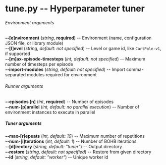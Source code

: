 tune.py -- Hyperparameter tuner
===============================


###### Environment arguments

**-\-[e]nvironment** (*string*, **required**) -- Environment (name, configuration JSON file, or library module)
<br>
**-\-[l]evel** (*string, default: not specified*) -- Level or game id, like `CartPole-v1`, if supported
<br>
**-\-[m]ax-episode-timesteps** (*int, default: not specified*) -- Maximum number of timesteps per episode
<br>
**-\-import-modules** (*string, default: not specified*) -- Import comma-separated modules required for environment


###### Runner arguments

**-\-episodes [n]** (*int*, **required**) -- Number of episodes
<br>
**-\-num-[p]arallel** (*int, default: no parallel execution*) -- Number of environment instances to execute in parallel


##### Tuner arguments

**-\-max-[r]epeats** (*int, default: 10*) -- Maximum number of repetitions
<br>
**-\-num-[i]terations** (*int, default: 1*) -- Number of BOHB iterations
<br>
**-\-[d]irectory** (*string, default: "tuner"*) -- Output directory
<br>
**-\-restore** (*string, default: not specified*) -- Restore from given directory
<br>
**-\-id** (*string, default: "worker"*) -- Unique worker id
